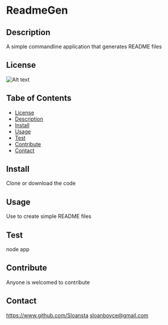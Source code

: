 
# ReadmeGen

## Description
A simple commandline application that generates README files

## License
![Alt text](https://img.shields.io/static/v1.svg?label=License&message=GPL-3.0&color=green "https://shields.io/")

## Tabe of Contents
- [License](#license)
- [Description](#description)
- [Install](#install)
- [Usage](#usage)
- [Test](#test)
- [Contribute](#contribute)
- [Contact](#contact)

## Install 
Clone or download the code

## Usage
Use to create simple README files

## Test
node app

## Contribute
Anyone is welcomed to contribute

## Contact
https://www.github.com/Sloansta
sloanboyce@gmail.com       
         
